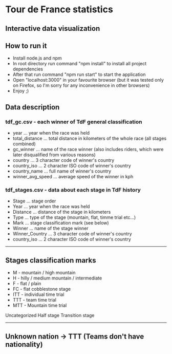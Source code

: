 # Tour de France statistics
## Interactive data visualization

## How to run it
* Install node.js and npm
* In root directory run command "npm install" to install all project dependencies
* After that run command "npm run start" to start the application
* Open "localhost:3000" in your favourite browser (but it was tested only on Firefox, so I'm sorry for any inconvenience in other browsers)
* Enjoy ;)


## Data description

### tdf_gc.csv - each winner of TdF general classification
* year				... year when the race was held
* total_distance	... total distance in kilometers of the whole race (all stages combined)
* gc_winner			... name of the race winner (also includes riders, which were later disqualified from various reasons)
* country 			... 3 character code of winner's country
* country_iso		... 2 character ISO code of winner's country
* country_name		... full name of winner's country
* winner_avg_speed	... average speed of the winner in kph
	
### tdf_stages.csv - data about each stage in TdF history
* Stage				... stage order 
* Year				... year when the race was held
* Distance			... distance of the stage in kilometers
* Type				... type of the stage (mountain, flat, timme trial etc...)
* Mark				... stage classification mark (see below)
* Winner			... name of the stage winner
* Winner_Country	... 3 character code of winner's country
* country_iso		... 2 character ISO code of winner's country

---
## Stages classification marks
* M - mountain / high mountain
* H - hilly / medium mountain / intermediate
* F - flat / plain
* FC - flat cobblestone stage
* ITT - individual time trial
* TTT - team time trial
* MTT - Mountain time trial

Uncategorized
Half stage
Transition stage

---
Unknown nation -> TTT (Teams don't have nationality)
---